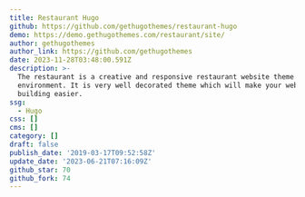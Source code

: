 ```yaml
---
title: Restaurant Hugo
github: https://github.com/gethugothemes/restaurant-hugo
demo: https://demo.gethugothemes.com/restaurant/site/
author: gethugothemes
author_link: https://github.com/gethugothemes
date: 2023-11-28T03:48:00.591Z
description: >-
  The restaurant is a creative and responsive restaurant website theme in Hugo
  environment. It is very well decorated theme which will make your website
  building easier.
ssg:
  - Hugo
css: []
cms: []
category: []
draft: false
publish_date: '2019-03-17T09:52:58Z'
update_date: '2023-06-21T07:16:09Z'
github_star: 70
github_fork: 74
---
```

